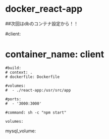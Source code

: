 # docker_react-app

##次回はdbのコンテナ設定から！！
  
  #client:
   # container_name: client

    #build: 
    # context: .
    # dockerfile: Dockerfile

    #volumes:
    #  - ./react-app:/usr/src/app
        
    #ports:
    #  - '3000:3000'

    #command: sh -c "npm start"

    volumes:
  mysql_volume:   